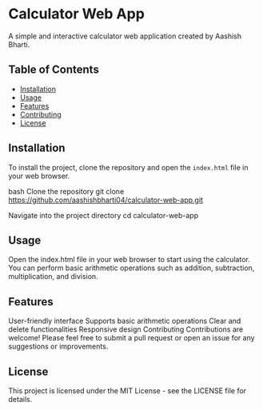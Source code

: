 # Calculator Web App

A simple and interactive calculator web application created by Aashish Bharti.

## Table of Contents

- [Installation](#installation)
- [Usage](#usage)
- [Features](#features)
- [Contributing](#contributing)
- [License](#license)

## Installation

To install the project, clone the repository and open the `index.html` file in your web browser.

bash
Clone the repository
git clone https://github.com/aashishbharti04/calculator-web-app.git

 Navigate into the project directory
cd calculator-web-app

## Usage
Open the index.html file in your web browser to start using the calculator. You can perform basic arithmetic operations such as addition, subtraction, multiplication, and division.

## Features
User-friendly interface
Supports basic arithmetic operations
Clear and delete functionalities
Responsive design
Contributing
Contributions are welcome! Please feel free to submit a pull request or open an issue for any suggestions or improvements.

## License
This project is licensed under the MIT License - see the LICENSE file for details.

